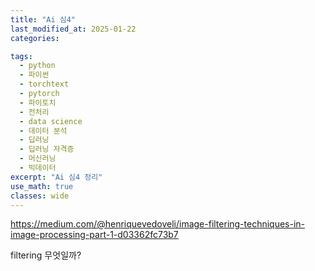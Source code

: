```yaml
---
title: "Ai 심4"
last_modified_at: 2025-01-22
categories:

tags:
  - python
  - 파이썬
  - torchtext
  - pytorch
  - 파이토치
  - 전처리
  - data science
  - 데이터 분석
  - 딥러닝
  - 딥러닝 자격증
  - 머신러닝
  - 빅데이터
excerpt: "Ai 심4 정리"
use_math: true
classes: wide
---
```

<https://medium.com/@henriquevedoveli/image-filtering-techniques-in-image-processing-part-1-d03362fc73b7>

filtering 무엇일까?
